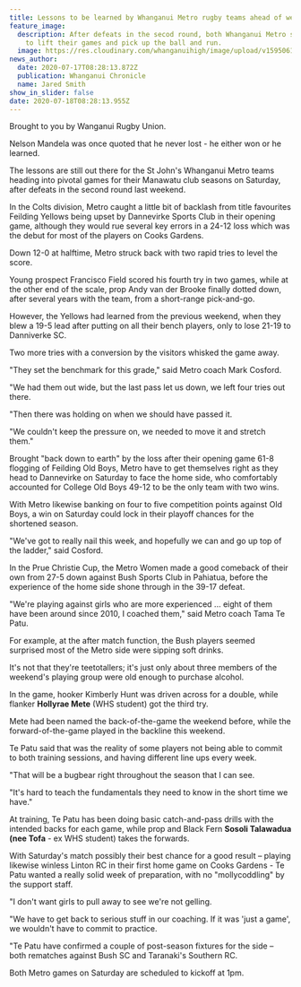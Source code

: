 ```yaml
---
title: Lessons to be learned by Whanganui Metro rugby teams ahead of weekend play
feature_image:
  description: After defeats in the secod round, both Whanganui Metro sides need
    to lift their games and pick up the ball and run.
  image: https://res.cloudinary.com/whanganuihigh/image/upload/v1595061872/News/Hollyrae_Mete._chron_17.7.jpg
news_author:
  date: 2020-07-17T08:28:13.872Z
  publication: Whanganui Chronicle
  name: Jared Smith
show_in_slider: false
date: 2020-07-18T08:28:13.955Z
---
```

Brought to you by Wanganui Rugby Union.

Nelson Mandela was once quoted that he never lost - he either won or he learned.

The lessons are still out there for the St John's Whanganui Metro teams heading into pivotal games for their Manawatu club seasons on Saturday, after defeats in the second round last weekend.

In the Colts division, Metro caught a little bit of backlash from title favourites Feilding Yellows being upset by Dannevirke Sports Club in their opening game, although they would rue several key errors in a 24-12 loss which was the debut for most of the players on Cooks Gardens.

Down 12-0 at halftime, Metro struck back with two rapid tries to level the score.

Young prospect Francisco Field scored his fourth try in two games, while at the other end of the scale, prop Andy van der Brooke finally dotted down, after several years with the team, from a short-range pick-and-go.

However, the Yellows had learned from the previous weekend, when they blew a 19-5 lead after putting on all their bench players, only to lose 21-19 to Danniverke SC.

Two more tries with a conversion by the visitors whisked the game away.

"They set the benchmark for this grade," said Metro coach Mark Cosford.

"We had them out wide, but the last pass let us down, we left four tries out there.

"Then there was holding on when we should have passed it.

"We couldn't keep the pressure on, we needed to move it and stretch them."

Brought "back down to earth" by the loss after their opening game 61-8 flogging of Feilding Old Boys, Metro have to get themselves right as they head to Dannevirke on Saturday to face the home side, who comfortably accounted for College Old Boys 49-12 to be the only team with two wins.

With Metro likewise banking on four to five competition points against Old Boys, a win on Saturday could lock in their playoff chances for the shortened season.

"We've got to really nail this week, and hopefully we can and go up top of the ladder," said Cosford.

In the Prue Christie Cup, the Metro Women made a good comeback of their own from 27-5 down against Bush Sports Club in Pahiatua, before the experience of the home side shone through in the 39-17 defeat.

"We're playing against girls who are more experienced ... eight of them have been around since 2010, I coached them," said Metro coach Tama Te Patu.

For example, at the after match function, the Bush players seemed surprised most of the Metro side were sipping soft drinks.

It's not that they're teetotallers; it's just only about three members of the weekend's playing group were old enough to purchase alcohol.

In the game, hooker Kimberly Hunt was driven across for a double, while flanker **Hollyrae Mete** (WHS student) got the third try.

Mete had been named the back-of-the-game the weekend before, while the forward-of-the-game played in the backline this weekend.

Te Patu said that was the reality of some players not being able to commit to both training sessions, and having different line ups every week.

"That will be a bugbear right throughout the season that I can see.

"It's hard to teach the fundamentals they need to know in the short time we have."

At training, Te Patu has been doing basic catch-and-pass drills with the intended backs for each game, while prop and Black Fern **Sosoli Talawadua (nee Tofa** - ex WHS student) takes the forwards.

With Saturday's match possibly their best chance for a good result – playing likewise winless Linton RC in their first home game on Cooks Gardens - Te Patu wanted a really solid week of preparation, with no "mollycoddling" by the support staff.

"I don't want girls to pull away to see we're not gelling.

"We have to get back to serious stuff in our coaching. If it was 'just a game', we wouldn't have to commit to practice.

"Te Patu have confirmed a couple of post-season fixtures for the side – both rematches against Bush SC and Taranaki's Southern RC.

Both Metro games on Saturday are scheduled to kickoff at 1pm.